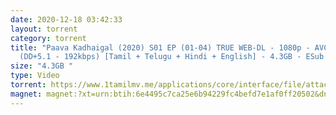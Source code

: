 ```yaml
---
date: 2020-12-18 03:42:33
layout: torrent
category: torrent
title: "Paava Kadhaigal (2020) S01 EP (01-04) TRUE WEB-DL - 1080p - AVC -
  (DD+5.1 - 192kbps) [Tamil + Telugu + Hindi + English] - 4.3GB - ESub :"
size: "4.3GB "
type: Video
torrent: https://www.1tamilmv.me/applications/core/interface/file/attachment.php?id=70299
magnet: magnet:?xt=urn:btih:6e4495c7ca25e6b94229fc4befd7e1af0ff20502&dn=www.1TamilMV.me%20-%20Paava%20Kadhaigal%20(2020)%20S01%20EP%20(01-04)%20TRUE%20WEB-DL%20-%201080p%20-%20AVC%20-%20(DD%2b5.1%20-%20192kbps)%20%5bTam%20%2b%20Tel%20%2b%20Hin%20%2b%20Eng%5d%20-%204.3GB%20-%20ESub&tr=udp%3a%2f%2fp4p.arenabg.com%3a1337%2fannounce&tr=http%3a%2f%2fpow7.com%3a80%2fannounce&tr=udp%3a%2f%2ftracker.tiny-vps.com%3a6969%2fannounce&tr=http%3a%2f%2ftracker2.itzmx.com%3a6961%2fannounce&tr=udp%3a%2f%2f151.80.120.114%3a2710%2fannounce&tr=udp%3a%2f%2f9.rarbg.com%3a2790%2fannounce&tr=udp%3a%2f%2f9.rarbg.to%3a2740%2fannounce&tr=udp%3a%2f%2fopen.stealth.si%3a80%2fannounce&tr=udp%3a%2f%2ftracker.leechers-paradise.org%3a6969%2fannounce&tr=udp%3a%2f%2ftracker.opentrackr.org%3a1337%2fannounce&tr=http%3a%2f%2ft.nyaatracker.com%3a80%2fannounce
---
```


